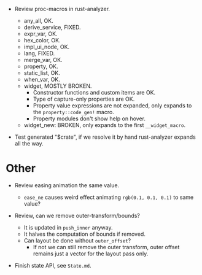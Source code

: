 * Review proc-macros in rust-analyzer.
    - any_all, OK.
    - derive_service, FIXED.
    - expr_var, OK.
    - hex_color, OK.
    - impl_ui_node, OK.
    - lang, FIXED.
    - merge_var, OK.
    - property, OK.
    - static_list, OK.
    - when_var, OK.
    - widget, MOSTLY BROKEN.
        - Constructor functions and custom items are OK.
        - Type of capture-only properties are OK.
        - Property value expressions are not expanded, only expands to the `property::code_gen!` macro.
        - Property modules don't show help on hover.
    - widget_new: BROKEN, only expands to the first `__widget_macro`.

* Test generated "$crate", if we resolve it by hand rust-analyzer expands all the way.

# Other

* Review easing animation the same value.
     - `ease_ne` causes weird effect animating `rgb(0.1, 0.1, 0.1)` to same value?

* Review, can we remove outer-transform/bounds?
    - It is updated in `push_inner` anyway.
    - It halves the computation of bounds if removed.
    - Can layout be done without `outer_offset`?
        - If not we can still remove the outer transform, outer offset remains just a vector for the layout pass only. 
* Finish state API, see `State.md`.
